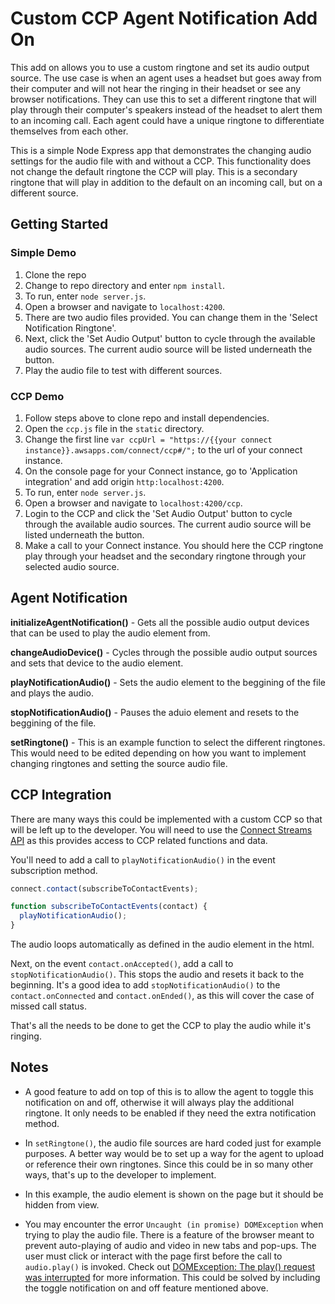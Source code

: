 # Custom CCP Agent Notification Add On

This add on allows you to use a custom ringtone and set its audio output source. The use case is when an agent uses a headset but goes away from their computer and will not hear the ringing in their headset or see any browser notifications. They can use this to set a different ringtone that will play through their computer's speakers instead of the headset to alert them to an incoming call. Each agent could have a unique ringtone to differentiate themselves from each other.

This is a simple Node Express app that demonstrates the changing audio settings for the audio file with and without a CCP. This functionality does not change the default ringtone the CCP will play. This is a secondary ringtone that will play in addition to the default on an incoming call, but on a different source.

## Getting Started

### Simple Demo

1. Clone the repo
2. Change to repo directory and enter `npm install`.
3. To run, enter `node server.js`.
4. Open a browser and navigate to `localhost:4200`.
5. There are two audio files provided. You can change them in the 'Select Notification Ringtone'.
6. Next, click the 'Set Audio Output' button to cycle through the available audio sources. The current audio source will be listed underneath the button.
7. Play the audio file to test with different sources.

### CCP Demo

1. Follow steps above to clone repo and install dependencies.
2. Open the `ccp.js` file in the `static` directory.
3. Change the first line `var ccpUrl = "https://{{your connect instance}}.awsapps.com/connect/ccp#/";` to the url of your connect instance.
4. On the console page for your Connect instance, go to 'Application integration' and add origin `http:localhost:4200`.
5. To run, enter `node server.js`.
6. Open a browser and navigate to `localhost:4200/ccp`.
7. Login to the CCP and click the 'Set Audio Output' button to cycle through the available audio sources. The current audio source will be listed underneath the button.
8. Make a call to your Connect instance. You should here the CCP ringtone play through your headset and the secondary ringtone through your selected audio source.

## Agent Notification

**initializeAgentNotification()** - Gets all the possible audio output devices that can be used to play the audio element from.

**changeAudioDevice()** - Cycles through the possible audio output sources and sets that device to the audio element.

**playNotificationAudio()** - Sets the audio element to the beggining of the file and plays the audio.

**stopNotificationAudio()** - Pauses the aduio element and resets to the beggining of the file.

**setRingtone()** - This is an example function to select the different ringtones. This would need to be edited depending on how you want to implement changing ringtones and setting the source audio file.

## CCP Integration

There are many ways this could be implemented with a custom CCP so that will be left up to the developer. You will need to use the [Connect Streams API](https://github.com/aws/amazon-connect-streams) as this provides access to CCP related functions and data.

You'll need to add a call to `playNotificationAudio()` in the event subscription method.

```javascript
connect.contact(subscribeToContactEvents);

function subscribeToContactEvents(contact) {
  playNotificationAudio();
}
```

The audio loops automatically as defined in the audio element in the html.

Next, on the event `contact.onAccepted()`, add a call to `stopNotificationAudio()`. This stops the audio and resets it back to the beginning. It's a good idea to add `stopNotificationAudio()` to the `contact.onConnected` and `contact.onEnded()`, as this will cover the case of missed call status.

That's all the needs to be done to get the CCP to play the audio while it's ringing.

## Notes

- A good feature to add on top of this is to allow the agent to toggle this notification on and off, otherwise it will always play the additional ringtone. It only needs to be enabled if they need the extra notification method.

- In `setRingtone()`, the audio file sources are hard coded just for example purposes. A better way would be to set up a way for the agent to upload or reference their own ringtones. Since this could be in so many other ways, that's up to the developer to implement.

- In this example, the audio element is shown on the page but it should be hidden from view.

- You may encounter the error `Uncaught (in promise) DOMException` when trying to play the audio file. There is a feature of the browser meant to prevent auto-playing of audio and video in new tabs and pop-ups. The user must click or interact with the page first before the call to `audio.play()` is invoked. Check out [DOMException: The play() request was interrupted](https://developers.google.com/web/updates/2017/06/play-request-was-interrupted) for more information. This could be solved by including the toggle notification on and off feature mentioned above.
